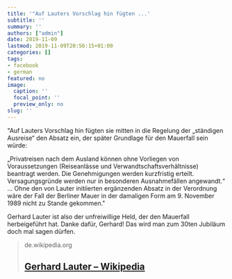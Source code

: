 ```yaml
---
title: '"Auf Lauters Vorschlag hin fügten ...'
subtitle: ''
summary: ''
authors: ["admin"]
date: 2019-11-09
lastmod: 2019-11-09T20:56:15+01:00
categories: []
tags:
- facebook
- german
featured: no
image:
  caption: ''
  focal_point: ''
  preview_only: no
slug: ''
---
```

"Auf Lauters Vorschlag hin fügten sie mitten in die Regelung der „ständigen Ausreise“ den Absatz ein, der später Grundlage für den Mauerfall sein würde:

„Privatreisen nach dem Ausland können ohne Vorliegen von Voraussetzungen (Reiseanlässe und Verwandtschaftsverhältnisse) beantragt werden. Die Genehmigungen werden kurzfristig erteilt. Versagungsgründe werden nur in besonderen Ausnahmefällen angewandt.“
...
Ohne den von Lauter initiierten ergänzenden Absatz in der Verordnung wäre der Fall der Berliner Mauer in der damaligen Form am 9. November 1989 nicht zu Stande gekommen."

Gerhard Lauter ist also der unfreiwillige Held, der den Mauerfall herbeigeführt hat. Danke dafür, Gerhard! Das wird man zum 30ten Jubiläum doch mal sagen dürfen.
> de.wikipedia.org
> ## [Gerhard Lauter – Wikipedia](https://de.wikipedia.org/wiki/Gerhard_Lauter)
>


